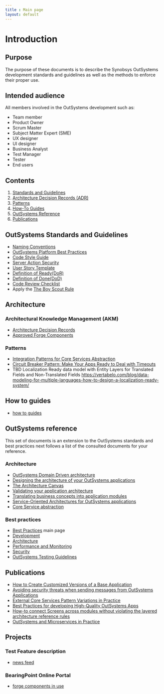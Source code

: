 ```yaml
---
title : Main page
layout: default
---
```

# Introduction

## Purpose

The purpose of these documents is to describe the Synobsys OutSystems development standards and guidelines as well as the methods to enforce their proper use.

## Intended audience

All members involved in the OutSystems development such as:

* Team member
* Product Owner
* Scrum Master
* Subject Matter Expert (SME)
* UX designer
* UI designer
* Business Analyst
* Test Manager
* Tester
* End users

## Contents

1. [Standards and Guidelines](#outsystems-standards-and-guidelines)
1. [Architecture Decision Records (ADR)](adr\intro.md)
1. [Patterns](#patterns)
1. [How-To Guides](#how-to-guides)
1. [OutSystems Reference](#outsystems-reference)
1. [Publications](#publications)

## OutSystems Standards and Guidelines

* [Naming Conventions](OutSystemsNamingConventions.html)
* [OutSystems Platform Best Practices](https://success.outsystems.com/Documentation/Best_Practices/Development/OutSystems_Platform_Best_Practices)
* [Code Style Guide](https://leonardo-monteiro-fernandes.medium.com/a-code-style-guide-for-outsystems-97a923084159)
* [Server Action Security](ServerActionSecurity.html)
* [User Story Template](UserStoryTemplate.html)
* [Definition of Ready(DoR)](DefinitionOfReady.html)
* [Definition of Done(DoD)](DefinitionOfDone.html)
* [Code Review Checklist](CodeReviewChecklist.html)
* Apply the [The Boy Scout Rule](https://www.oreilly.com/library/view/97-things-every/9780596809515/ch08.html)

## Architecture

### Architectural Knowledge Management (AKM)

* [Architecture Decision Records](adr\intro.md)
* [Approved Forge Components](adr\approved-forge-components.md)

### Patterns

* [Integration Patterns for Core Services Abstraction](https://success.outsystems.com/Support/Enterprise_Customers/Maintenance_and_Operations/Designing_the_Architecture_of_Your_OutSystems_Applications/05_Integration_Patterns_for_Core_Services_Abstraction)
* [Circuit Breaker Pattern: Make Your Apps Ready to Deal with Timeouts](https://www.outsystems.com/blog/posts/circuit-breaker-pattern/)
* TBD Localization Ready data model with Entity Layers for Translated Fields and Non-Translated Fields <https://vertabelo.com/blog/data-modeling-for-multiple-languages-how-to-design-a-localization-ready-system/>

## How to guides

* [how to guides](how-to\intro.html)

## OutSystems reference

This set of documents is an extension to the OutSystems standards and best practices next follows a list of the consulted documents for your reference.

### Architecture

* <a href="https://success.outsystems.com/Documentation/Best_Practices/Architecture/OutSystems_Domain_Driven_Architecture" target="_blank">OutSystems Domain Driven architecture</a>
* [Designing the architecture of your OutSystems applications](https://success.outsystems.com/Support/Enterprise_Customers/Maintenance_and_Operations/Designing_the_Architecture_of_Your_OutSystems_Applications)
* [The Architecture Canvas](https://success.outsystems.com/Support/Enterprise_Customers/Maintenance_and_Operations/Designing_the_Architecture_of_Your_OutSystems_Applications/The_Architecture_Canvas)
* [Validating your application architecture](https://success.outsystems.com/Support/Enterprise_Customers/Maintenance_and_Operations/Designing_the_Architecture_of_Your_OutSystems_Applications/Validating_your_application_architecture)
* [Translating business concepts into application modules](https://success.outsystems.com/Support/Enterprise_Customers/Maintenance_and_Operations/Designing_the_Architecture_of_Your_OutSystems_Applications/02_Translating_business_concepts_into_application_modules)
* [Service-Oriented Architectures for OutSystems applications](https://success.outsystems.com/Support/Enterprise_Customers/Maintenance_and_Operations/Designing_the_architecture_of_your_OutSystems_applications/04_Service-Oriented_Architectures_for_OutSystems_applications)
* [Core Service abstraction](https://success.outsystems.com/Support/Enterprise_Customers/Maintenance_and_Operations/Designing_the_architecture_of_your_OutSystems_applications/05_Service_architecture_patterns/01_Core_Service_abstraction)

<!--* [Loosely coupling modules](https://success.outsystems.com/Support/Enterprise_Customers/Maintenance_and_Operations/Designing_the_architecture_of_your_OutSystems_applications/05_Service_architecture_patterns/02_Loosely_coupling_modules)
-->

### Best practices

* [Best Practices](https://success.outsystems.com/Documentation/Best_Practices) main page
* [Development](https://success.outsystems.com/Documentation/Best_Practices/Development)
* [Architecture](https://success.outsystems.com/Documentation/Best_Practices/Architecture)
* [Performance and Monitoring](https://success.outsystems.com/Documentation/Best_Practices/Performance_and_Monitoring)
* [Security](https://success.outsystems.com/Documentation/Best_Practices/Security)
* [OutSystems Testing Guidelines](https://success.outsystems.com/Documentation/Best_Practices/OutSystems_Testing_Guidelines)

## Publications

* [How to Create Customized Versions of a Base Application](https://itnext.io/how-to-dynamically-import-the-customized-product-theme-in-the-base-product-b10b534e3e1a)
* [Avoiding security threats when sending messages from OutSystems Applications](https://medium.com/@pschmeddes/avoiding-security-threats-when-sending-messages-from-outsystems-applications-79bb03dd7bf9)
* [External Core Services Pattern Variations in Practice](https://itnext.io/external-core-services-pattern-variations-in-practice-bdcb1da07b5b)
* [Best Practices for developing High-Quality OutSystems Apps](https://itnext.io/best-practices-for-developing-high-quality-outsystems-apps-bfbfc6d67081)
* [How-to connect Screens across modules without violating the layered architecture reference rules](https://itnext.io/how-to-connect-outsystems-web-screens-across-espaces-without-violating-the-no-side-reference-rule-b03f8aae16ac)
* [OutSystems and Microservices in Practice](https://itnext.io/outsystems-and-microservices-in-practice-9b8038e58cb4)

## Projects

### Test Feature description

* [news feed](news-feed.feature)

### BearingPoint Online Portal

* [forge components in use](bearingpoint-forge-components.md)

